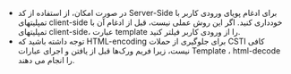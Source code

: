 * در صورت امکان، از استفاده از کد Server-Side برای ادغام پویای ورودی کاربر با تمپلیتهای client-side خودداری کنید. اگر این روش عملی نیست، قبل از ادغام آن با تمپلیتهای  client-side، عبارت template  را از ورودی کاربر فیلتر کنید.
* توجه داشته باشید که HTML-encoding برای جلوگیری از حملات CSTI کافی نیست، زیرا فریم ورک‌ها قبل از یافتن و اجرای عبارات Template ، html-decode  را انجام می دهند.
